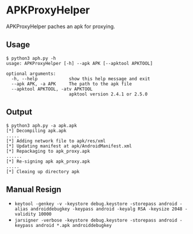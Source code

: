 # APKProxyHelper
APKProxyHelper paches an apk for proxying.

Usage
----------
```
$ python3 aph.py -h               
usage: APKProxyHelper [-h] --apk APK [--apktool APKTOOL]

optional arguments:
  -h, --help            show this help message and exit
  --apk APK, -a APK     The path to the apk file
  --apktool APKTOOL, -atv APKTOOL
                        apktool version 2.4.1 or 2.5.0
```

Output
----------
```
$ python3 aph.py -a apk.apk
[*] Decompiling apk.apk
.....
[*] Adding network file to apk/res/xml
[*] Updating manifest at apk/AndroidManifest.xml
[*] Repackaging to apk_proxy.apk
......
[*] Re-signing apk apk_proxy.apk
.....
[*] Cleaing up directory apk
```

Manual Resign
----------
- `keytool -genkey -v -keystore debug.keystore -storepass android -alias androiddebugkey -keypass android -keyalg RSA -keysize 2048 -validity 10000`
- `jarsigner -verbose -keystore debug.keystore -storepass android -keypass android *.apk androiddebugkey`
